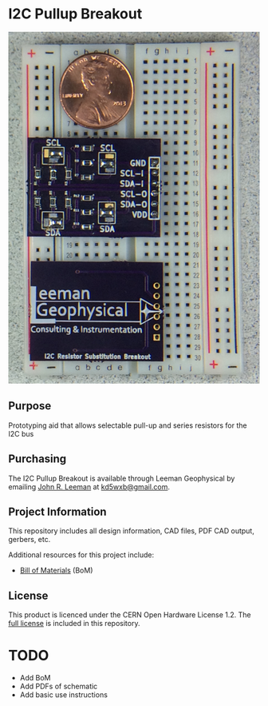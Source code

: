 # I2C Pullup Breakout

![](I2CPullup_Image.jpg)

## Purpose

Prototyping aid that allows selectable pull-up and series resistors for the I2C bus

## Purchasing

The I2C Pullup Breakout is available through Leeman
Geophysical by emailing [John R. Leeman](http://www.johnrleeman.com) at <kd5wxb@gmail.com>.

## Project Information

This repository includes all design information, CAD files, PDF CAD output,
gerbers, etc.

Additional resources for this project include:

- [Bill of Materials](BoM.md) (BoM)

## License

This product is licenced under the CERN Open Hardware License 1.2. The [full
license](cern_ohl_v_1_2.txt) is included in this repository.

# TODO

- Add BoM
- Add PDFs of schematic
- Add basic use instructions
